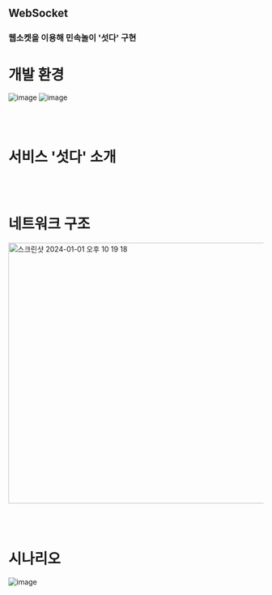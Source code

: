 ## WebSocket
### 웹소켓을 이용해 민속놀이 '섯다' 구현



# 개발 환경
![image](https://github.com/jjindol/WebSocket/assets/109019833/22053f06-bf5f-4d8a-becb-3d7637aea018)
![image](https://github.com/jjindol/WebSocket/assets/109019833/7b4f6a82-1fd0-4b57-933a-0187b84f2c3e)

<br/><br/>

# 서비스 '섯다' 소개

<br/><br/>

# 네트워크 구조
<img width="514" alt="스크린샷 2024-01-01 오후 10 19 18" src="https://github.com/jjindol/WebSocket/assets/109019833/e026dee4-d332-4bfa-ba84-c39200d99d55">

<br/><br/>

# 시나리오
![image](https://github.com/jjindol/WebSocket/assets/109019833/79bcc869-1e8f-4f6a-941f-ea4c526fb385)

<br/><br/>
